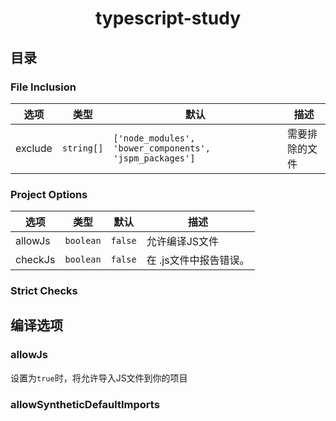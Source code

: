 <h1 align="center">
  typescript-study
</h1>

## 目录

### File Inclusion

|选项|类型|默认|描述|
|---|----|---|---|
|exclude|`string[]`|`['node_modules', 'bower_components', 'jspm_packages']`|需要排除的文件|

### Project Options

|选项|类型|默认|描述|
|---|----|---|---|
|allowJs|`boolean`|`false`|允许编译JS文件|
|checkJs|`boolean`|`false`|	在 .js文件中报告错误。|

### Strict Checks

## 编译选项

### allowJs

设置为`true`时，将允许导入JS文件到你的项目

### allowSyntheticDefaultImports

